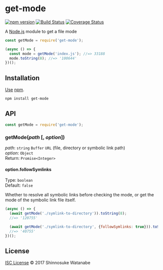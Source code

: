 # get-mode

[![npm version](https://img.shields.io/npm/v/get-mode.svg)](https://www.npmjs.com/package/get-mode)
[![Build Status](https://travis-ci.org/shinnn/get-mode.svg?branch=master)](https://travis-ci.org/shinnn/get-mode)
[![Coverage Status](https://img.shields.io/coveralls/shinnn/get-mode.svg)](https://coveralls.io/github/shinnn/get-mode?branch=master)

A [Node.js](https://nodejs.org/) module to get a file mode

```javascript
const getMode = require('get-mode');

(async () => {
  const mode = getMode('index.js'); //=> 33188
  mode.toString(8); //=> '100644'
})();
```

## Installation

[Use](https://docs.npmjs.com/cli/install) [npm](https://docs.npmjs.com/getting-started/what-is-npm).

```
npm install get-mode
```

## API

```javascript
const getMode = require('get-mode');
```

### getMode(*path* [, *option*])

*path*: `string` `Buffer` `URL` (file, directory or symbolic link path)  
*option*: `Object`  
Return: `Promise<Integer>`

#### option.followSymlinks

Type: `boolean`  
Default: `false`

Whether to resolve all symbolic links before checking the mode, or get the mode of the symbolic link file itself.

```javascript
(async () => {
  (await getMode('./symlink-to-directory')).toString(8);
  //=> '120755'

  (await getMode('./symlink-to-directory', {followSymlinks: true})).toString(8);
  //=> '40755'
})();
```

## License

[ISC License](./LICENSE) © 2017 Shinnosuke Watanabe
